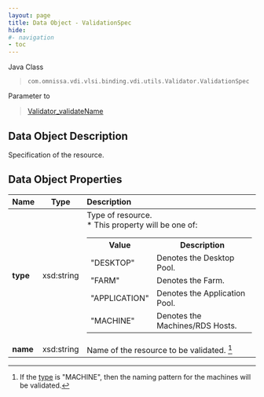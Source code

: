 ```yaml
---
layout: page
title: Data Object - ValidationSpec
hide:
#- navigation
- toc
---
```






Java Class
> `com.omnissa.vdi.vlsi.binding.vdi.utils.Validator.ValidationSpec`

Parameter to
> [Validator_validateName](vdi.utils.Validator.md#validateName)


## Data Object Description

Specification of the resource.

## Data Object Properties

 Name | Type | Description
:---|:---:|:---
**type**|  xsd:string|  Type of resource. <br>* This property will be one of:<br><table><tr><th>Value</th><th>Description</th></tr><tr><td>"DESKTOP"</td><td>Denotes the Desktop Pool.</td></tr><tr><td>"FARM"</td><td>Denotes the Farm.</td></tr><tr><td>"APPLICATION"</td><td>Denotes the Application Pool.</td></tr><tr><td>"MACHINE"</td><td>Denotes the Machines/RDS Hosts.</td></tr></table>
**name**|  xsd:string|  Name of the resource to be validated. [^165]
 


 


[^165]: If the [type](vdi.utils.Validator.ValidationSpec.md#type) is "MACHINE", then the naming pattern for the machines will be validated.